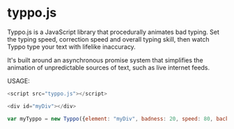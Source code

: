 # typpo.js

Typpo.js is a JavaScript library that procedurally animates bad typing. Set the typing speed, correction speed and overall typing skill, then watch Typpo type your text with lifelike inaccuracy.

It's built around an asynchronous promise system that simplifies the animation of unpredictable sources of text, such as live internet feeds.

USAGE:

~~~ javascript
<script src="typpo.js"></script>

<div id="myDiv"></div>

var myTyppo = new Typpo({element: "myDiv", badness: 20, speed: 80, backspaceSpeed: 10, showCursor: true, cursor: "|"});
~~~